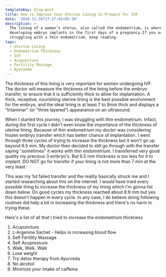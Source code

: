```yaml
---
templateKey: blog-post
title: How to Improve Your Uterine Lining to Prepare for IVF
date: '2018-11-26T17:27:45+05:30'
description: >-
  The lining of a woman’s uterus, also called the endometrium, is where a
  developing embryo implants in the first days of a pregnancy.If you are
  struggling with a thin endometrium, keep reading.
tags:
  - Uterine Lining
  - Endometrium Thickness
  - IVF
  - Acupuncture
  - Fertility Massage
  - Ayurveda
---
```

The thickness of this lining is very important for women undergoing IVF. The doctor will measure the thickness of the lining before the embryo transfer, to ensure that it is sufficiently thick to allow for implantation. A thick, receptive, nourishing uterine lining is the best possible environment for the embryo, and the ideal lining is at least 7 to 8mm thick and displays a “trilaminar” (or “three layered”) appearance on an ultrasound.

When I started this journey, I was struggling with thin endometrium. Infact, during the first cycle I didn't even know the importance of the thickness of uterine lining. Because of thin endometrium my doctor was considering frozen embryo transfer which has better chance of implantation. I went through three cycles of trying to increase the thickness but it won't go up beyond 6.5 mm. My doctor then decided to still go through with the transfer saying "sometimes" it works with thin endometrium. I transferred very good quality my precious 3 embryo's. But 6.5 mm thickness is too less for it to implant. DO NOT go for transfer if your lining is not more than 7 mm at the very least.

This was my 1st failed transfer and the reality basically struck me and I started researching about this on the internet. I would have tried every possible thing to increase the thickness of my lining which I'm gonna list down below. On good cycles my thickness reached about 8.9 mm but yes this doesn't happen in every cycle. In any case, I do believe doing following routines did help a bit in increasing the thickness and there's no harm in trying these.

Here's a list of all that I tried to increase the endometrium thickness

1. Acupuncture
2. L-Argenine Sachet - Helps in increasing blood flow
3. Self Fertility Massage
4. Self Acupressure
5. Walk, Walk, Walk
6. Lose weight
7. Try detox therapy from Ayurveda
8. No alcohol
9. Minimize your intake of caffeine
